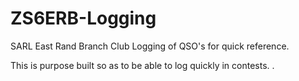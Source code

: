 ZS6ERB-Logging
==============

SARL East Rand Branch Club Logging of QSO's for quick reference.

This is purpose built so as to be able to log quickly in contests.
.
